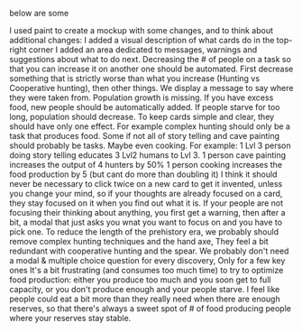 below are some 

I used paint to create a mockup with some changes, and to think about additional changes:
I added a visual description of what cards do in the top-right corner
I added an area dedicated to messages, warnings and suggestions about what to do next.
Decreasing the # of people on a task so that you can increase it on another one should be automated. First decrease something that is strictly worse than what you increase (Hunting vs Cooperative hunting), then other things. We display a message to say where they were taken from.
Population growth is missing.  If you have excess food, new people should be automatically added. If people starve for too long, population should decrease.
To keep cards simple and clear, they should have only one effect. For example complex hunting should only be a task that produces food.
Some if not all of story telling and cave painting should probably be tasks. Maybe even cooking. For example:
1 Lvl 3 person doing story telling educates 3 Lvl2 humans to Lvl 3.
1 person cave painting increases the output of 4 hunters by 50%
1 person cooking increases the food production by 5 (but cant do more than doubling it)
I think it should never be necessary to click twice on a new card to get it invented, unless you change your mind, so if your thoughts are already focused on a card, they stay focused on it when you find out what it is.
If your people are not focusing their thinking about anything, you first get a warning, then after a bit, a modal that just asks you wnat you want to focus on and you have to pick one.
To reduce the length of the prehistory era, we probably should remove complex hunting techniques and the hand axe,  They feel a bit redundant with cooperative hunting and the spear.
We probably don't need a modal & multiple choice question for every discovery,  Only for a few key ones
It's a bit frustrating (and consumes too much time) to try to optimize food production: either you produce too much and you soon get to full capacity, or you don't produce enough and your people starve. I feel like people could eat a bit more than they really need when there are enough reserves, so that there's always a sweet spot of # of food producing people where your reserves stay stable.